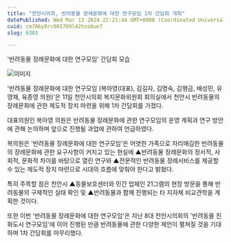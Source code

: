 ```yaml
---
title: "천안시의회, 반려동물 장례문화에 대한 연구모임 1차 간담회 개최"
datePublished: Wed Mar 13 2024 22:21:44 GMT+0000 (Coordinated Universal Time)
cuid: cm706y0rc001709l42tnz6ue7
slug: 6303

---
```



'반려동물 장례문화에 대한 연구모임' 간담회 모습

![이미지](https://cdn.hashnode.com/res/hashnode/image/upload/v1739260750073/b0df1d10-6ff7-4a2c-9550-f8f4565548d8.jpeg)

'반려동물 장례문화에 대한 연구모임 (복아영(대표), 김길자, 김명숙, 김행금, 배성민, 유영채, 육종영 의원)'은 11일 천안시의회 복지문화위원회 회의실에서 천안시 반려동물의 장례문화에 관한 제도적 장치 마련을 위해 1차 간담회를 가졌다.

대표의원인 복아영 의원은 반려동물 장례문화에 관한 연구모임의 운영 계획과 연구 방안에 관해 논의하며 앞으로 진행될 과업에 관하여 언급하였다.

복의원은 '반려동물 장례문화에 대한 연구모임'은 어엿한 가족으로 자리매김한 반려동물의 장례문화에 관한 요구사항이 커지고 있는 현실에 ▲반려동물 장례문화의 정서적, 사회적, 문화적 차이를 바탕으로 열린 연구와 ▲전문적인 반려동물 장례서비스를 제공할 수 있는 제도적 장치 마련으로 시대의 흐름에 맞춰야 한다고 밝혔다.

특히 주목할 점은 천안시 ▲동물보호센터와 민간 업체인 21그램의 현장 방문을 통해 반려동물의 구체적인 실태 확인 및 ▲반려동물과 함께 진행되는 타 지자체 비교견학을 계획한 것이다.

또한 이번 '반려동물 장례문화에 대한 연구모임'은 지난 8대 천안시의회의 '반려동물 친화도시 연구모임'에 이어 진행된 만큼 반려동물에 관한 다양한 제언이 펼쳐질 것을 기대하며 1차 간담회를 마무리했다.